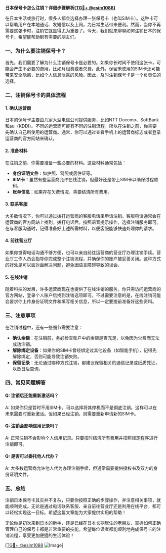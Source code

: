 **日本保号卡怎么注销？详细步骤解析[[TG💪+ @esim1088](https://t.me/s/esim1088)]**

在日本生活或旅行时，很多人都会选择办理一张保号卡（也叫SIM卡）。这种卡可以帮助用户在本地通话、发短信以及上网，为日常生活带来便利。然而，当你不再需要这张卡时，注销它就显得尤为重要了。今天，我们就来聊聊如何注销日本的保号卡，希望能帮助到有需要的朋友们。

### 一、为什么要注销保号卡？

首先，我们需要了解为什么注销保号卡是必要的。如果你长时间不使用这张卡，可能会产生不必要的费用，比如月租费或者欠费。此外，保留未使用的SIM卡还可能带来安全隐患，比如个人信息泄露的风险。因此，及时注销保号卡是一个负责任的选择。

### 二、注销保号卡的具体流程

#### 1. 确认运营商

日本的保号卡主要由几家大型电信公司提供服务，比如NTT Docomo、SoftBank和au（KDDI）。不同的运营商可能有不同的注销流程，所以在注销之前，你需要先确认自己所使用的运营商。通常，你可以通过查看手机上的运营商标志或者登录运营商的官方网站来确认。

#### 2. 准备材料

在注销之前，你需要准备一些必要的材料。这些材料通常包括：

- **身份证明文件**：如护照、驾照或居住证等。
- **SIM卡**：虽然有些运营商允许在线注销，但最好还是带上SIM卡以确保过程顺利。
- **账单信息**：如果存在欠费情况，需要结清所有费用。

#### 3. 联系客服

大多数情况下，你可以通过拨打运营商的客服电话来申请注销。客服电话通常会在运营商的官方网站上找到。拨打电话后，按照语音提示操作，选择注销服务即可。在与客服沟通时，记得准备好上述所需材料，以便客服能够快速处理你的请求。

#### 4. 前往营业厅

如果你觉得电话沟通不够方便，也可以亲自前往运营商的营业厅办理注销手续。营业厅工作人员会指导你完成整个注销流程，并确保你的账户被妥善关闭。这种方式的好处是可以面对面解决问题，避免因语言障碍导致的误会。

#### 5. 在线注销

随着科技的发展，许多运营商现在也提供了在线注销的服务。你只需访问运营商的官方网站，登录个人账户后找到注销选项即可。不过需要注意的是，在线注销可能会要求你上传身份证明文件和填写相关信息，所以一定要提前准备好这些资料。

### 三、注意事项

在注销过程中，还有一些细节需要注意：

- **确认余额**：在注销前，务必检查账户中的余额是否充足，以免因为欠费而无法成功注销。
- **解除绑定设备**：如果你的SIM卡曾经绑定过其他设备（如智能手机），记得先解除绑定，否则可能导致注销失败。
- **保留记录**：无论通过哪种方式注销，都建议保留相关的通信记录或纸质凭证，以备日后查询。

### 四、常见问题解答

#### Q: 注销后还能重新激活吗？
A: 如果你只是暂时不用SIM卡，可以选择将其停机而不是彻底注销。这样可以在未来需要时重新激活。但如果已经注销，则需要重新申请新的SIM卡。

#### Q: 注销会影响信用记录吗？
A: 正常注销不会影响个人信用记录。只要按时结清所有费用并按照规定程序进行注销即可。

#### Q: 是否可以委托他人代办？
A: 大多数运营商允许他人代为办理注销手续，但通常需要提供授权书及双方的身份证明文件。

### 五、总结

注销日本保号卡其实并不复杂，只要你按照正确的步骤操作，并注意相关事项，就能顺利完成。无论是通过电话联系客服、亲自前往营业厅还是利用在线平台，都可以轻松实现这一目标。希望这篇文章能为大家提供实用的帮助！

无论你是初次来到日本的新手，还是已经在日本长期居住的老朋友，掌握如何正确管理自己的保号卡都是非常重要的技能。希望每位读者都能顺利地完成保号卡的注销流程，享受更加便捷的生活体验！

[[TG💪+ @esim1088](https://t.me/s/esim1088) ![Image](https://i.postimg.cc/4NQfJmqS/Snipaste-2025-05-13-00-14-12.png)]
